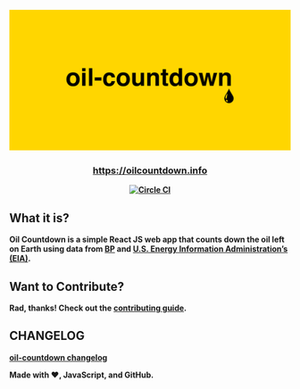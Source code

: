 ![logo](./media/logo.jpg)
<h3 align="center"><b><a href="https://oilcountdown.info">https://oilcountdown.info</a></h3>

<p align="center">
  <a href="https://circleci.com/gh/cujarrett/oil-countdown/tree/master"><img alt="Circle CI" src="https://circleci.com/gh/cujarrett/oil-countdown/tree/master.svg?style=svg"></a>
</p>

## What it is?
Oil Countdown is a simple React JS web app that counts down the oil left on Earth using data from [BP](https://www.bp.com/) and [U.S. Energy Information Administration’s (EIA)](https://www.eia.gov/).

## Want to Contribute?
Rad, thanks! Check out the [contributing guide](./CONTRIBUTING.md).

## CHANGELOG
[oil-countdown changelog](./CHANGELOG.md)

Made with :heart:, JavaScript, and GitHub.
